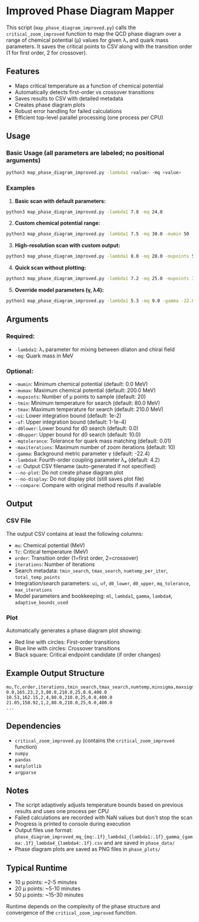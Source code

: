 # Improved Phase Diagram Mapper

This script (`map_phase_diagram_improved.py`) calls the `critical_zoom_improved` function to map the QCD phase diagram over a range of chemical potential (μ) values for given λ₁ and quark mass parameters. It saves the critical points to CSV along with the transition order (1 for first order, 2 for crossover).

## Features

- Maps critical temperature as a function of chemical potential
- Automatically detects first-order vs crossover transitions
- Saves results to CSV with detailed metadata
- Creates phase diagram plots
- Robust error handling for failed calculations
- Efficient top-level parallel processing (one process per CPU)

## Usage

### Basic Usage (all parameters are labeled; no positional arguments)
```bash
python3 map_phase_diagram_improved.py -lambda1 <value> -mq <value>
```

### Examples

1. **Basic scan with default parameters:**
```bash
python3 map_phase_diagram_improved.py -lambda1 7.8 -mq 24.0
```

2. **Custom chemical potential range:**
```bash
python3 map_phase_diagram_improved.py -lambda1 7.5 -mq 30.0 -mumin 50 -mumax 200 -mupoints 25
```

3. **High-resolution scan with custom output:**
```bash
python3 map_phase_diagram_improved.py -lambda1 8.0 -mq 20.0 -mupoints 50 -maxiterations 12 -o phase_data/detailed_scan.csv
```

4. **Quick scan without plotting:**
```bash
python3 map_phase_diagram_improved.py -lambda1 7.2 -mq 25.0 -mupoints 10 --no-plot --no-display
```

5. **Override model parameters (γ, λ4):**
```bash
python3 map_phase_diagram_improved.py -lambda1 5.3 -mq 9.0 -gamma -22.6 -lambda4 4.2
```

## Arguments

### Required:
- `-lambda1`: λ₁ parameter for mixing between dilaton and chiral field
- `-mq`: Quark mass in MeV

### Optional:
- `-mumin`: Minimum chemical potential (default: 0.0 MeV)
- `-mumax`: Maximum chemical potential (default: 200.0 MeV)
- `-mupoints`: Number of μ points to sample (default: 20)
- `-tmin`: Minimum temperature for search (default: 80.0 MeV)
- `-tmax`: Maximum temperature for search (default: 210.0 MeV)
- `-ui`: Lower integration bound (default: 1e-2)
- `-uf`: Upper integration bound (default: 1-1e-4)
- `-d0lower`: Lower bound for d0 search (default: 0.0)
- `-d0upper`: Upper bound for d0 search (default: 10.0)
- `-mqtolerance`: Tolerance for quark mass matching (default: 0.01)
- `-maxiterations`: Maximum number of zoom iterations (default: 10)
- `-gamma`: Background metric parameter γ (default: -22.4)
- `-lambda4`: Fourth-order coupling parameter λ₄ (default: 4.2)
- `-o`: Output CSV filename (auto-generated if not specified)
- `--no-plot`: Do not create phase diagram plot
- `--no-display`: Do not display plot (still saves plot file)
- `--compare`: Compare with original method results if available

## Output

### CSV File
The output CSV contains at least the following columns:
- `mu`: Chemical potential (MeV)
- `Tc`: Critical temperature (MeV)
- `order`: Transition order (1=first order, 2=crossover)
- `iterations`: Number of iterations
- Search metadata: `tmin_search`, `tmax_search`, `numtemp_per_iter`, `total_temp_points`
- Integration/search parameters: `ui`, `uf`, `d0_lower`, `d0_upper`, `mq_tolerance`, `max_iterations`
- Model parameters and bookkeeping: `ml`, `lambda1`, `gamma`, `lambda4`, `adaptive_bounds_used`

### Plot
Automatically generates a phase diagram plot showing:
- Red line with circles: First-order transitions
- Blue line with circles: Crossover transitions  
- Black square: Critical endpoint candidate (if order changes)

## Example Output Structure
```
mu,Tc,order,iterations,tmin_search,tmax_search,numtemp,minsigma,maxsigma
0.0,165.23,2,3,80.0,210.0,25,0.0,400.0
10.53,162.15,2,4,80.0,210.0,25,0.0,400.0
21.05,158.92,1,2,80.0,210.0,25,0.0,400.0
...
```

## Dependencies
- `critical_zoom_improved.py` (contains the `critical_zoom_improved` function)
- `numpy`
- `pandas` 
- `matplotlib`
- `argparse`

## Notes
- The script adaptively adjusts temperature bounds based on previous results and uses one process per CPU
- Failed calculations are recorded with NaN values but don't stop the scan
- Progress is printed to console during execution
- Output files use format: `phase_diagram_improved_mq_{mq:.1f}_lambda1_{lambda1:.1f}_gamma_{gamma:.1f}_lambda4_{lambda4:.1f}.csv` and are saved in `phase_data/`
- Phase diagram plots are saved as PNG files in `phase_plots/`

## Typical Runtime
- 10 μ points: ~2-5 minutes
- 20 μ points: ~5-10 minutes  
- 50 μ points: ~15-30 minutes

Runtime depends on the complexity of the phase structure and convergence of the `critical_zoom_improved` function.
